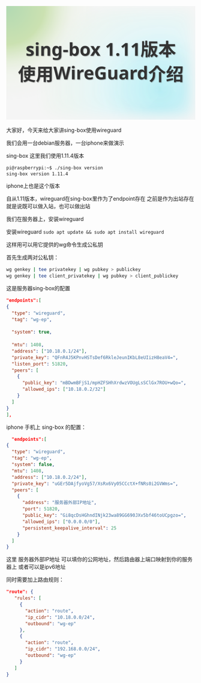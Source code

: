 [![视频讲解](sing-box-wiregurad.svg)](https://youtu.be/Dv5jrp8shRg)

大家好，今天来给大家讲sing-box使用wireguard

我们会用一台debian服务器，一台iphone来做演示

sing-box 这里我们使用1.11.4版本
```
pi@raspberrypi:~$ ./sing-box version
sing-box version 1.11.4
```
iphone上也是这个版本

自从1.11版本，wireguard在sing-box里作为了endpoint存在
之前是作为出站存在
就是说既可以做入站，也可以做出站

我们在服务器上，安装wireguard

安装wireguard
`sudo apt update && sudo apt install wireguard`

这样用可以用它提供的wg命令生成公私钥


首先生成两对公私钥：
```bash
wg genkey | tee privatekey | wg pubkey > publickey
wg genkey | tee client_privatekey | wg pubkey > client_publickey
```

这是服务器sing-box的配置
```json
"endpoints":[
{
  "type": "wireguard",
  "tag": "wg-ep",

  "system": true,

  "mtu": 1408,
  "address": ["10.18.0.1/24"],
  "private_key": "QFnR4J5KPnvHSTsDef6RkleJeunIKbL8eUIizH8eaV4=",
  "listen_port": 51820,
  "peers": [
    {
      "public_key": "mBDwmBFjS1/mpHZFSHhXrdwzVOUgLsSClGx7ROU+wQo=",
      "allowed_ips": ["10.18.0.2/32"]
    }
  ]
}
],
```

iphone 手机上 sing-box 的配置：
```json
  "endpoints":[
{
  "type": "wireguard",
  "tag": "wg-ep",
  "system": false,
  "mtu": 1408,
  "address": ["10.18.0.2/24"],
  "private_key": "uGEr5DAjfyoVg57/XsRx6Vy05CCctX+fNRs0i2GVWms=",
  "peers": [
    {
      "address": "服务器外部IP地址",
      "port": 51820,
      "public_key": "Gi8qcDsHGhndINjk23wa89GG690JXv5bf46toUCpgzo=",
      "allowed_ips": ["0.0.0.0/0"],
      "persistent_keepalive_interval": 25
    }
  ]
}
```

这里 服务器外部IP地址 可以填你的公网地址，然后路由器上端口映射到你的服务器上
或者可以是ipv6地址

同时需要加上路由规则：

```json
"route": {
   "rules": [
     {
       "action": "route",
       "ip_cidr": "10.18.0.0/24",
       "outbound": "wg-ep"
     },
     {
       "action": "route",
       "ip_cidr": "192.168.0.0/24",
       "outbound": "wg-ep"
     }
   ]
}
```
